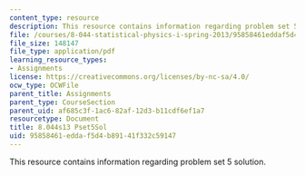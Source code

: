 ```yaml
---
content_type: resource
description: This resource contains information regarding problem set 5 solution.
file: /courses/8-044-statistical-physics-i-spring-2013/95858461eddaf5d4b89141f332c59147_MIT8_044S13_pss5.pdf
file_size: 148147
file_type: application/pdf
learning_resource_types:
- Assignments
license: https://creativecommons.org/licenses/by-nc-sa/4.0/
ocw_type: OCWFile
parent_title: Assignments
parent_type: CourseSection
parent_uid: af685c3f-1ac6-82af-12d3-b11cdf6ef1a7
resourcetype: Document
title: 8.044s13 Pset5Sol
uid: 95858461-edda-f5d4-b891-41f332c59147
---
```

This resource contains information regarding problem set 5 solution.